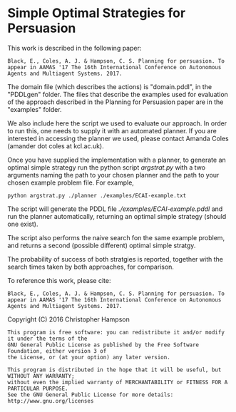 Simple Optimal Strategies for Persuasion
======================================

This work is described in the following paper:
 
    Black, E., Coles, A. J. & Hampson, C. S. Planning for persuasion. To appear in AAMAS '17 The 16th International Conference on Autonomous Agents and Multiagent Systems. 2017.
 
The domain file (which describes the actions) is "domain.pddl", in the "PDDLgen" folder. The files that describe the examples used for evaluation of the approach described in the Planning for Persuasion paper are in the "examples" folder.
 
We also include here the script we used to evaluate our approach. In order to run this, one needs to supply it with an automated planner. If you are interested in accessing the planner we used, please contact Amanda Coles (amander dot coles at kcl.ac.uk).

Once you have supplied the implementation with a planner, to generate an optimal simple strategy run the python script *argstrat.py* with a two arguments naming the path to your chosen planner and the path to your chosen example problem file. For example, 

    python argstrat.py ./planner ./examples/ECAI-example.txt
  
The script will generate the PDDL file *./examples/ECAI-example.pddl* and run the planner automatically, returning an optimal simple strategy (should one exist).

The script also performs the naive search fon the same example problem, and returns a second (possible different) optimal simple stratgy.

The probability of success of both stratgies is reported, together with the search times taken by both approaches, for comparison. 


To reference this work, please cite: 

    Black, E., Coles, A. J. & Hampson, C. S. Planning for persuasion. To appear in AAMAS '17 The 16th International Conference on Autonomous Agents and Multiagent Systems. 2017.




Copyright (C) 2016 Christopher Hampson
 
    This program is free software: you can redistribute it and/or modify it under the terms of the 
    GNU General Public License as published by the Free Software Foundation, either version 3 of 
    the License, or (at your option) any later version.

    This program is distributed in the hope that it will be useful, but WITHOUT ANY WARRANTY; 
    without even the implied warranty of MERCHANTABILITY or FITNESS FOR A PARTICULAR PURPOSE.  
    See the GNU General Public License for more details: http://www.gnu.org/licenses
